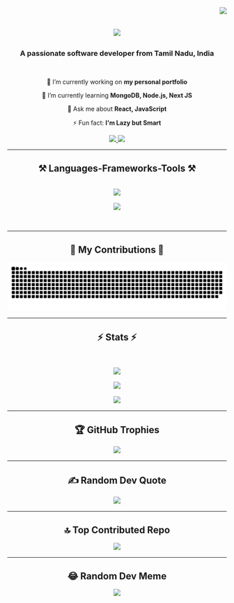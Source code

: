 <img align="right" src="https://visitor-badge.laobi.icu/badge?page_id=dynamic-hari.dynamic-hari" />

<h1 align="center">
    <img src="https://readme-typing-svg.herokuapp.com/?font=Righteous&size=35&center=true&vCenter=true&width=500&height=70&duration=4000&lines=Hi+There!+👋;+I'm+Hari+Haran!;" />
</h1>

<h3 align="center">A passionate software developer from Tamil Nadu, India</h3>

<br/>

<div align="center">
 
 🔭 I’m currently working on **my personal portfolio**
 
 🌱 I’m currently learning **MongoDB, Node.js, Next JS**

💬 Ask me about **React, JavaScript**

⚡ Fun fact: **I'm Lazy but Smart**

 </div>

<div align="center"> 
    
  <a href="mailto:kshariharan20b@gmail.com">
    <img src="https://img.shields.io/badge/Gmail-333333?style=for-the-badge&logo=gmail&logoColor=red" />
  </a>
  
  <a href="https://www.linkedin.com/in/hari-haran-k-s-582623200/" target="_blank">
    <img src="https://img.shields.io/badge/LinkedIn-0077B5?style=for-the-badge&logo=linkedin&logoColor=white" target="_blank" />
  </a>
  
<!-- <a href="https://salesp07.github.io" target="_blank">
     <img src="https://img.shields.io/badge/Portfolio-FF5722?style=for-the-badge&logo=todoist&logoColor=white" target="_blank" />
  </a> -->
  
</div>

 <hr/>

 <h2 align="center">⚒️ Languages-Frameworks-Tools ⚒️</h2>
<br/>
<div align="center">
    <img src="https://skillicons.dev/icons?i=react,nextjs,typescript,javascript,mui,html,css,bootstrap" />
 
  <img src="https://skillicons.dev/icons?i=nodejs,express,mongodb,vscode,git,github,c,java" /><br>
  
<!--     <img src="https://skillicons.dev/icons?i=react,bootstrap,mui,html,css,vscode,github,figma,tailwind,git,r" /> -->
<!--     <img src="https://skillicons.dev/icons?i=nodejs,python,javascript,typescript,express,firebase,mongodb,c,java,nextjs,mysql,flask" /><br> -->
<!--   # 💻 Tech Stack:
![C](https://img.shields.io/badge/c-%2300599C.svg?style=for-the-badge&logo=c&logoColor=white) ![CSS3](https://img.shields.io/badge/css3-%231572B6.svg?style=for-the-badge&logo=css3&logoColor=white) ![HTML5](https://img.shields.io/badge/html5-%23E34F26.svg?style=for-the-badge&logo=html5&logoColor=white) ![Java](https://img.shields.io/badge/java-%23ED8B00.svg?style=for-the-badge&logo=openjdk&logoColor=white) ![JavaScript](https://img.shields.io/badge/javascript-%23323330.svg?style=for-the-badge&logo=javascript&logoColor=%23F7DF1E) ![Python](https://img.shields.io/badge/python-3670A0?style=for-the-badge&logo=python&logoColor=ffdd54) ![TypeScript](https://img.shields.io/badge/typescript-%23007ACC.svg?style=for-the-badge&logo=typescript&logoColor=white) ![Bootstrap](https://img.shields.io/badge/bootstrap-%238511FA.svg?style=for-the-badge&logo=bootstrap&logoColor=white) ![Chart.js](https://img.shields.io/badge/chart.js-F5788D.svg?style=for-the-badge&logo=chart.js&logoColor=white) ![Express.js](https://img.shields.io/badge/express.js-%23404d59.svg?style=for-the-badge&logo=express&logoColor=%2361DAFB) ![JWT](https://img.shields.io/badge/JWT-black?style=for-the-badge&logo=JSON%20web%20tokens) ![MUI](https://img.shields.io/badge/MUI-%230081CB.svg?style=for-the-badge&logo=mui&logoColor=white) ![NPM](https://img.shields.io/badge/NPM-%23CB3837.svg?style=for-the-badge&logo=npm&logoColor=white) ![Next JS](https://img.shields.io/badge/Next-black?style=for-the-badge&logo=next.js&logoColor=white) ![NodeJS](https://img.shields.io/badge/node.js-6DA55F?style=for-the-badge&logo=node.js&logoColor=white) ![Nodemon](https://img.shields.io/badge/NODEMON-%23323330.svg?style=for-the-badge&logo=nodemon&logoColor=%BBDEAD) ![React](https://img.shields.io/badge/react-%2320232a.svg?style=for-the-badge&logo=react&logoColor=%2361DAFB) ![React Query](https://img.shields.io/badge/-React%20Query-FF4154?style=for-the-badge&logo=react%20query&logoColor=white) ![React Router](https://img.shields.io/badge/React_Router-CA4245?style=for-the-badge&logo=react-router&logoColor=white) ![React Hook Form](https://img.shields.io/badge/React%20Hook%20Form-%23EC5990.svg?style=for-the-badge&logo=reacthookform&logoColor=white) ![Redux](https://img.shields.io/badge/redux-%23593d88.svg?style=for-the-badge&logo=redux&logoColor=white) ![SASS](https://img.shields.io/badge/SASS-hotpink.svg?style=for-the-badge&logo=SASS&logoColor=white) ![TailwindCSS](https://img.shields.io/badge/tailwindcss-%2338B2AC.svg?style=for-the-badge&logo=tailwind-css&logoColor=white) ![Vite](https://img.shields.io/badge/vite-%23646CFF.svg?style=for-the-badge&logo=vite&logoColor=white) ![MongoDB](https://img.shields.io/badge/MongoDB-%234ea94b.svg?style=for-the-badge&logo=mongodb&logoColor=white) ![Figma](https://img.shields.io/badge/figma-%23F24E1E.svg?style=for-the-badge&logo=figma&logoColor=white) -->
</div>

<br/>

<hr/>

<div align="center">
  <h2>🐍 My Contributions 🐍</h2>
  <img alt="snake eating my contributions" src="https://raw.githubusercontent.com/dynamic-hari/dynamic-hari/output/github-contribution-grid-snake.svg" />

  <br/>
  <hr/>
</div> 

<h2 align="center">⚡ Stats ⚡</h2>
<br/>

<div align=center>
    
![](https://github-readme-stats.vercel.app/api?username=dynamic-hari&theme=gotham&hide_border=false&include_all_commits=true&count_private=true)<br/>
    
![](https://github-readme-streak-stats.herokuapp.com/?user=dynamic-hari&theme=gotham&hide_border=false)<br/>

![](https://github-readme-stats.vercel.app/api/top-langs/?username=dynamic-hari&theme=gotham&hide_border=false&include_all_commits=true&count_private=true&layout=compact)

<!--   <img width=390 src="https://github-readme-streak-stats-dynamic-hari.vercel.app/?user=dynamic-hari&count_private=true&theme=react&border_radius=10" alt="streak stats"/>
  <img width=390 src="https://github-readme-stats-dynamic-hari.vercel.app/api?username=dynamic-hari&count_private=true&show_icons=true&theme=react&rank_icon=github&border_radius=10" alt="readme stats" />
  <br/>
  <img width=325 align="center" src="https://github-readme-stats-dynamic-hari.vercel.app/api/top-langs/?username=dynamic-hari&hide=HTML&langs_count=8&layout=compact&theme=react&border_radius=10&size_weight=0.5&count_weight=0.5&exclude_repo=github-readme-stats" alt="top langs" /> -->
<!--   [![GitHub Streak](https://streak-stats.demolab.com?user=dynamic-hari&theme=gotham&hide_border=true&exclude_days=Sun&card_width=500)](https://git.io/streak-stats) -->
</div>

<hr/>

<div align="center"> 
    
<h2> 🏆 GitHub Trophies</h2>

![](https://github-profile-trophy.vercel.app/?username=dynamic-hari&theme=tokyonight&no-frame=false&no-bg=true&margin-w=4)

 <hr/>
 
<h2>✍️ Random Dev Quote</h2>

![](https://quotes-github-readme.vercel.app/api?type=horizontal&theme=tokyonight)

 <hr/>
 
<h2> 🔝 Top Contributed Repo</h2>

![](https://github-contributor-stats.vercel.app/api?username=dynamic-hari&limit=5&theme=dracula&combine_all_yearly_contributions=true)

 <hr/>
 
<h2>😂 Random Dev Meme</h2>

<img src='https://randommeme-five.vercel.app/' style="height: 400px;"/>
</div>
